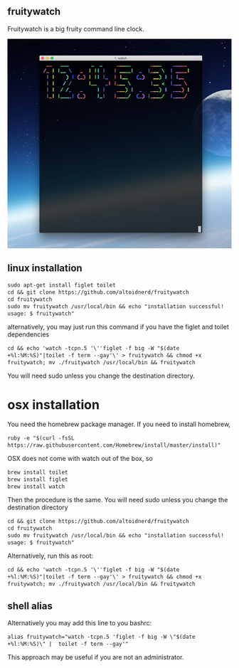 ## fruitywatch

Fruitywatch is a big fruity command line clock.

![Uh oh: img not found](https://raw.githubusercontent.com/Altoidnerd/fruitywatch/master/screenshot.png "Fruitywatch running on OSX Yosemite")

## linux installation

    sudo apt-get install figlet toilet
    cd && git clone https://github.com/altoidnerd/fruitywatch
    cd fruitywatch
    sudo mv fruitywatch /usr/local/bin && echo "installation successful! usage: $ fruitywatch"

alternatively, you may just run this command if you have the figlet and toilet dependencies

    cd && echo 'watch -tcpn.5 '\''figlet -f big -W "$(date +%l:%M:%S)"|toilet -f term --gay'\' > fruitywatch && chmod +x fruitywatch; mv ./fruitywatch /usr/local/bin && fruitywatch

You will need sudo unless you change the destination directory.

# osx installation

You need the homebrew package manager.  If you need to install homebrew, 

    ruby -e "$(curl -fsSL https://raw.githubusercontent.com/Homebrew/install/master/install)"

OSX does not come with watch out of the box, so

    brew install toilet
    brew install figlet
    brew install watch

Then the procedure is the same.  You will need sudo unless you change the destination directory

    cd && git clone https://github.com/altoidnerd/fruitywatch
    cd fruitywatch
    sudo mv fruitywatch /usr/local/bin && echo "installation successful! usage: $ fruitywatch"
    
Alternatively, run this as root:

    cd && echo 'watch -tcpn.5 '\''figlet -f big -W "$(date +%l:%M:%S)"|toilet -f term --gay'\' > fruitywatch && chmod +x fruitywatch; mv ./fruitywatch /usr/local/bin && fruitywatch


## shell alias  

Alternatively you may add this line to you bashrc:

    alias fruitywatch="watch -tcpn.5 'figlet -f big -W \"$(date +%l:%M:%S)\" |  toilet -f term --gay'"

This approach may be useful if you are not an administrator.
